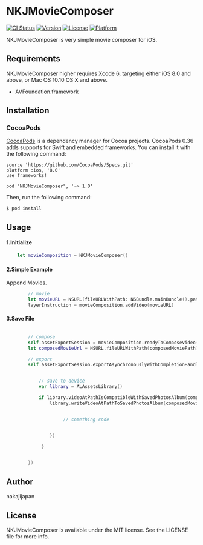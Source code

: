 # NKJMovieComposer

[![CI Status](http://img.shields.io/travis/nakajijapan/NKJMovieComposer.svg?style=flat)](https://travis-ci.org/nakajijapan/NKJMovieComposer)
[![Version](https://img.shields.io/cocoapods/v/NKJMovieComposer.svg?style=flat)](http://cocoadocs.org/docsets/NKJMovieComposer)
[![License](https://img.shields.io/cocoapods/l/NKJMovieComposer.svg?style=flat)](http://cocoadocs.org/docsets/NKJMovieComposer)
[![Platform](https://img.shields.io/cocoapods/p/NKJMovieComposer.svg?style=flat)](http://cocoadocs.org/docsets/NKJMovieComposer)

NKJMovieComposer is very simple movie composer for iOS.

## Requirements

NKJMovieComposer higher requires Xcode 6, targeting either iOS 8.0 and above, or Mac OS 10.10 OS X and above.

* AVFoundation.framework

## Installation

### CocoaPods

[CocoaPods](http://cocoapods.org/) is a dependency manager for Cocoa projects.
CocoaPods 0.36 adds supports for Swift and embedded frameworks. You can install it with the following command:

```
source 'https://github.com/CocoaPods/Specs.git'
platform :ios, '8.0'
use_frameworks!

pod "NKJMovieComposer", '~> 1.0'
```

Then, run the following command:

```
$ pod install
```


## Usage

#### 1.Initialize

```swift
    let movieComposition = NKJMovieComposer()
```

#### 2.Simple Example

Append Movies.

```swift
        // movie
        let movieURL = NSURL(fileURLWithPath: NSBundle.mainBundle().pathForResource("movie001", ofType: "mov"))
        layerInstruction = movieComposition.addVideo(movieURL)
```


#### 3.Save File


```swift

        // compose
        self.assetExportSession = movieComposition.readyToComposeVideo(composedMoviePath)
        let composedMovieUrl = NSURL.fileURLWithPath(composedMoviePath)

        // export
        self.assetExportSession.exportAsynchronouslyWithCompletionHandler({() -> Void in


            // save to device
            var library = ALAssetsLibrary()

            if library.videoAtPathIsCompatibleWithSavedPhotosAlbum(composedMovieUrl) {
                library.writeVideoAtPathToSavedPhotosAlbum(composedMovieUrl, completionBlock: {(assetURL, assetError) -> Void in


                     // something code


                })

             }


        })

```

## Author

nakajijapan

## License

NKJMovieComposer is available under the MIT license. See the LICENSE file for more info.


